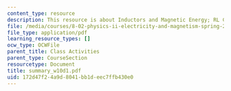 ```yaml
---
content_type: resource
description: This resource is about Inductors and Magnetic Energy; RL Circuits.
file: /media/courses/8-02-physics-ii-electricity-and-magnetism-spring-2007/172d47f24a9d8041bb1deec7ffb430e0_summary_w10d1.pdf
file_type: application/pdf
learning_resource_types: []
ocw_type: OCWFile
parent_title: Class Activities
parent_type: CourseSection
resourcetype: Document
title: summary_w10d1.pdf
uid: 172d47f2-4a9d-8041-bb1d-eec7ffb430e0
---
```

